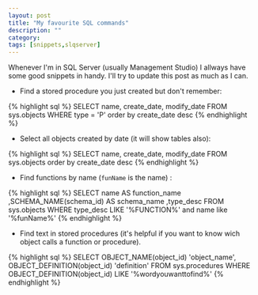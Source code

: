 ```yaml
---
layout: post
title: "My favourite SQL commands"
description: ""
category: 
tags: [snippets,slqserver]
---
```


Whenever I'm in SQL Server (usually Management Studio) I allways have some good snippets in handy. I'll try to update this post as much as I can.


- Find a stored procedure you just created but don't remember:

{% highlight sql %}
SELECT name, create_date, modify_date
FROM sys.objects
WHERE type = 'P'
order by create_date desc
{% endhighlight %}

- Select all objects created by date (it will show tables also):

{% highlight sql %}
SELECT name, create_date, modify_date
FROM sys.objects
order by create_date desc
{% endhighlight %}

- Find functions by name (`funName` is the name) :

{% highlight sql %}
SELECT name AS function_name
,SCHEMA_NAME(schema_id) AS schema_name
,type_desc
FROM sys.objects
WHERE type_desc LIKE '%FUNCTION%'
and name like '%funName%'
{% endhighlight %}

- Find text in stored procedures (it's helpful if you want to know wich object calls a function or procedure).

{% highlight sql %}
SELECT OBJECT_NAME(object_id) 'object_name',
       OBJECT_DEFINITION(object_id) 'definition'
FROM sys.procedures
WHERE OBJECT_DEFINITION(object_id) LIKE '%wordyouwanttofind%'
{% endhighlight %}